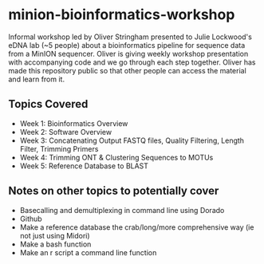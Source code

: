 # minion-bioinformatics-workshop

Informal workshop led by Oliver Stringham presented to Julie Lockwood's eDNA lab (~5 people) about a bioinformatics pipeline for sequence data from a MinION sequencer. Oliver is giving weekly workshop presentation with accompanying code and we go through each step together. Oliver has made this repository public so that other people can access the material and learn from it.

## Topics Covered

* Week 1: Bioinformatics Overview
* Week 2: Software Overview
* Week 3: Concatenating Output FASTQ files, Quality Filtering, Length Filter, Trimming Primers
* Week 4: Trimming ONT & Clustering Sequences to MOTUs
* Week 5: Reference Database to BLAST

## Notes on other topics to potentially cover

* Basecalling and demultiplexing in command line using Dorado
* Github
* Make a reference database the crab/long/more comprehensive way (ie not just using Midori)
* Make a bash function
* Make an r script a command line function

